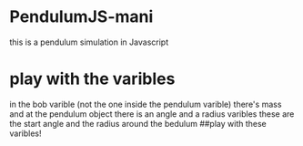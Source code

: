 # PendulumJS-mani
this is a pendulum simulation in Javascript

# play with the varibles
in the bob varible (not the one inside the pendulum varible) there's mass and at the pendulum object there is an angle and a radius varibles these are the start angle and the radius around the bedulum
##play with these varibles!

